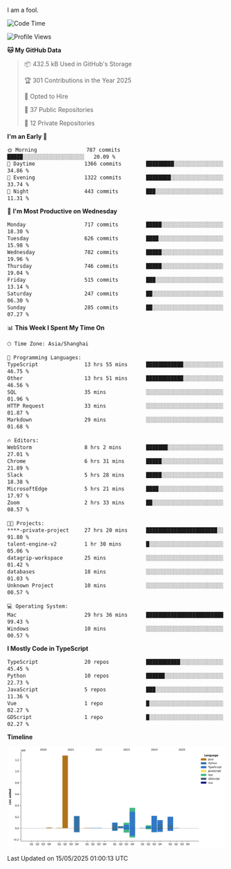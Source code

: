 I am a fool.

<!--START_SECTION:waka-->
![Code Time](http://img.shields.io/badge/Code%20Time-3%2C009%20hrs%2053%20mins-blue)

![Profile Views](http://img.shields.io/badge/Profile%20Views-0-blue)

**🐱 My GitHub Data** 

> 📦 432.5 kB Used in GitHub's Storage 
 > 
> 🏆 301 Contributions in the Year 2025
 > 
> 💼 Opted to Hire
 > 
> 📜 37 Public Repositories 
 > 
> 🔑 12 Private Repositories 
 > 
**I'm an Early 🐤** 

```text
🌞 Morning                787 commits         █████░░░░░░░░░░░░░░░░░░░░   20.09 % 
🌆 Daytime                1366 commits        █████████░░░░░░░░░░░░░░░░   34.86 % 
🌃 Evening                1322 commits        ████████░░░░░░░░░░░░░░░░░   33.74 % 
🌙 Night                  443 commits         ███░░░░░░░░░░░░░░░░░░░░░░   11.31 % 
```
📅 **I'm Most Productive on Wednesday** 

```text
Monday                   717 commits         █████░░░░░░░░░░░░░░░░░░░░   18.30 % 
Tuesday                  626 commits         ████░░░░░░░░░░░░░░░░░░░░░   15.98 % 
Wednesday                782 commits         █████░░░░░░░░░░░░░░░░░░░░   19.96 % 
Thursday                 746 commits         █████░░░░░░░░░░░░░░░░░░░░   19.04 % 
Friday                   515 commits         ███░░░░░░░░░░░░░░░░░░░░░░   13.14 % 
Saturday                 247 commits         ██░░░░░░░░░░░░░░░░░░░░░░░   06.30 % 
Sunday                   285 commits         ██░░░░░░░░░░░░░░░░░░░░░░░   07.27 % 
```


📊 **This Week I Spent My Time On** 

```text
🕑︎ Time Zone: Asia/Shanghai

💬 Programming Languages: 
TypeScript               13 hrs 55 mins      ████████████░░░░░░░░░░░░░   46.75 % 
Other                    13 hrs 51 mins      ████████████░░░░░░░░░░░░░   46.56 % 
SQL                      35 mins             ░░░░░░░░░░░░░░░░░░░░░░░░░   01.96 % 
HTTP Request             33 mins             ░░░░░░░░░░░░░░░░░░░░░░░░░   01.87 % 
Markdown                 29 mins             ░░░░░░░░░░░░░░░░░░░░░░░░░   01.68 % 

🔥 Editors: 
WebStorm                 8 hrs 2 mins        ███████░░░░░░░░░░░░░░░░░░   27.01 % 
Chrome                   6 hrs 31 mins       █████░░░░░░░░░░░░░░░░░░░░   21.89 % 
Slack                    5 hrs 28 mins       █████░░░░░░░░░░░░░░░░░░░░   18.38 % 
MicrosoftEdge            5 hrs 21 mins       ████░░░░░░░░░░░░░░░░░░░░░   17.97 % 
Zoom                     2 hrs 33 mins       ██░░░░░░░░░░░░░░░░░░░░░░░   08.57 % 

🐱‍💻 Projects: 
****-private-project     27 hrs 20 mins      ███████████████████████░░   91.80 % 
talent-engine-v2         1 hr 30 mins        █░░░░░░░░░░░░░░░░░░░░░░░░   05.06 % 
datagrip-workspace       25 mins             ░░░░░░░░░░░░░░░░░░░░░░░░░   01.42 % 
databases                18 mins             ░░░░░░░░░░░░░░░░░░░░░░░░░   01.03 % 
Unknown Project          10 mins             ░░░░░░░░░░░░░░░░░░░░░░░░░   00.57 % 

💻 Operating System: 
Mac                      29 hrs 36 mins      █████████████████████████   99.43 % 
Windows                  10 mins             ░░░░░░░░░░░░░░░░░░░░░░░░░   00.57 % 
```

**I Mostly Code in TypeScript** 

```text
TypeScript               20 repos            ███████████░░░░░░░░░░░░░░   45.45 % 
Python                   10 repos            ██████░░░░░░░░░░░░░░░░░░░   22.73 % 
JavaScript               5 repos             ███░░░░░░░░░░░░░░░░░░░░░░   11.36 % 
Vue                      1 repo              █░░░░░░░░░░░░░░░░░░░░░░░░   02.27 % 
GDScript                 1 repo              █░░░░░░░░░░░░░░░░░░░░░░░░   02.27 % 
```



**Timeline**

![Lines of Code chart](https://raw.githubusercontent.com/VeejaLiu/VeejaLiu/master/assets/bar_graph.png)


 Last Updated on 15/05/2025 01:00:13 UTC
<!--END_SECTION:waka-->

